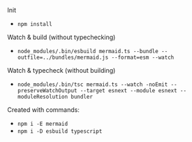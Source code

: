 Init
- `npm install`

Watch & build (without typechecking)
- `node_modules/.bin/esbuild mermaid.ts --bundle --outfile=../bundles/mermaid.js --format=esm --watch`

Watch & typecheck (without building)
- `node_modules/.bin/tsc mermaid.ts --watch -noEmit --preserveWatchOutput --target esnext --module esnext --moduleResolution bundler`

Created with commands:
- `npm i -E mermaid`
- `npm i -D esbuild typescript`
